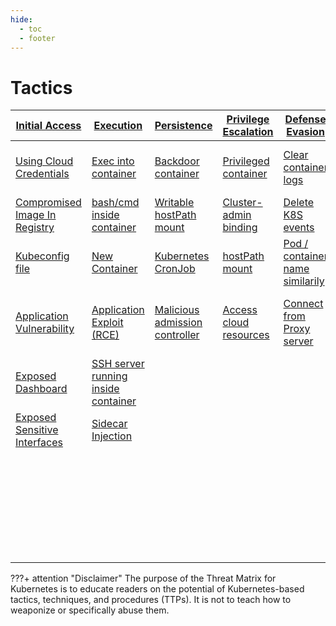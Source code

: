 ```yaml
---
hide:
  - toc
  - footer
---
```


# Tactics

|[Initial Access](tactics/InitialAccess/index.md)|[Execution](tactics/Execution/index.md)|[Persistence](tactics/Persistence/index.md)|[Privilege Escalation](tactics/PrivilegeEscalation/index.md)|[Defense Evasion](tactics/DefenseEvasion/index.md)|[Credential Access](tactics/CredentialAccess/index.md)|[Discovery](tactics/Discovery/index.md)|[Lateral Movement](tactics/LateralMovement/index.md)|[Collection](tactics/Collection/index.md)|[Impact](tactics/Impact/index.md)|
|--------------|---------|-----------|--------------------|---------------|-----------------|---------|----------------|----------|------|
|[Using Cloud Credentials](tactics/InitialAccess/Using%20Cloud%20Credentials.md)|[Exec into container](tactics/Execution/Exec%20into%20container.md)|[Backdoor container](tactics/Persistence/Backdoor%20container.md)|[Privileged container](tactics/PrivilegeEscalation/Privileged%20container.md)|[Clear container logs](tactics/DefenseEvasion/Clear%20container%20logs.md)|[List K8S secrets](tactics/CredentialAccess/List%20K8S%20secrets.md)|Access the K8S API server|Access cloud resources|images from a private registry|Data destruction|
|[Compromised Image In Registry](tactics/InitialAccess/Compromised%20Image%20In%20Registry.md)|[bash/cmd inside container](tactics/Execution/bash%20or%20cmd%20inside%20container.md)|[Writable hostPath mount](tactics/Persistence/Writable%20hostPath%20mount.md)|[Cluster-admin binding](tactics/PrivilegeEscalation/Cluster-admin%20binding.md)|[Delete K8S events](tactics/DefenseEvasion/Delete%20K8S%20events.md)|[Mount service principal](tactics/CredentialAccess/Mount%20service%20principal.md)|Access Kubelet API|Container service account||Resource hijacking|
|[Kubeconfig file](tactics/InitialAccess/Kubeconfig%20file.md)|[New Container](tactics/Execution/New%20Container.md)|[Kubernetes CronJob](tactics/Persistence/Kubernetes%20CronJob.md)|[hostPath mount](tactics/Persistence/Writable%20hostPath%20mount.md)|[Pod / container name similarily](tactics/DefenseEvasion/Pod%20or%20container%20name%20similarily.md)|[Access container service account](tactics/CredentialAccess/Access%20container%20service%20account.md)|Network mapping|Cluster internal networking||Denial of service|
|[Application Vulnerability](tactics/InitialAccess/Application%20Vulnerability.md)|[Application Exploit (RCE)](tactics/Execution/Application%20Exploit%20(RCE).md)|[Malicious admission controller](tactics/Persistence/Malicious%20admission%20controller.md)|[Access cloud resources](tactics/PrivilegeEscalation/Access%20cloud%20resources.md)|[Connect from Proxy server](tactics/DefenseEvasion/Connect%20from%20Proxy%20server.md)|[Application credentials in configuration files](tactics/CredentialAccess/Application%20credentials%20in%20configuration%20files.md)|Access Kubernetes dasbhoard|Application credentials in configuration files|||
|[Exposed Dashboard](tactics/InitialAccess/Exposed%20Dashboard.md)|[SSH server running inside container](tactics/Execution/SSH%20server%20running%20inside%20container.md)||||[Access managed identity credentials](tactics/CredentialAccess/Access%20managed%20identity%20credentials.md)|Instance Metadata API|Writable volume mount on host|||
|[Exposed Sensitive Interfaces](tactics/InitialAccess/Exposed%20sensitive%20interfaces.md)|[Sidecar Injection](tactics/Execution/Sidecar%20Injection.md)||||[Malicious Admission controller](tactics/Persistence/Malicious%20admission%20controller.md)||Access Kubernetes dashboard|||
||||||||Access tiller endpoint|||
||||||||CoreDNS poisoning||
||||||||ARP poisoning and IP spoofing||



???+ attention "Disclaimer"
	The purpose of the Threat Matrix for Kubernetes is to educate readers on the potential of Kubernetes-based tactics, techniques, and procedures (TTPs). It is not to teach how to weaponize or specifically abuse them.
